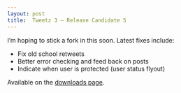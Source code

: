 ```yaml
---
layout: post
title:  Tweetz 3 – Release Candidate 5
---
```

I’m hoping to stick a fork in this soon. Latest fixes include:

  * Fix old school retweets
  * Better error checking and feed back on posts
  * Indicate when user is protected (user status flyout)

Available on the [downloads page](/downloads).
